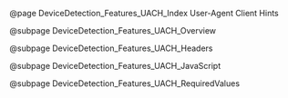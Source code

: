 @page DeviceDetection_Features_UACH_Index User-Agent Client Hints

@subpage DeviceDetection_Features_UACH_Overview

@subpage DeviceDetection_Features_UACH_Headers

@subpage DeviceDetection_Features_UACH_JavaScript

@subpage DeviceDetection_Features_UACH_RequiredValues
